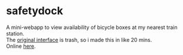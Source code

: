 # safetydock
 
A mini-webapp to view availability of bicycle boxes at my nearest train station.  
The [original interface](https://booking.safetydock.at/pages/public/manageStation.php) is trash, so i made this in like 20 mins.  
Online [here](https://tobeh.host/safetydock/).
